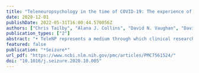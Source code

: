 ```yaml
---
title: "Teleneuropsychology in the time of COVID-19: The experience of The Australian Epilepsy Project"
date: 2020-12-01
publishDate: 2022-05-31T16:00:44.570056Z
authors: ["Chris Tailby", "Alana J. Collins", "David N. Vaughan", "David F. Abbott", "Marie O’Shea", "Christoph Helmstaedter", "Graeme D. Jackson"]
publication_types: ["2"]
abstract: "• TeleNP represents a medium through which clinical research and important clinical care can continue.   • We discuss benefits, challenges, and practical considerations in the use of teleNP.   • We describe how the Australian Epilepsy Project has adapted to the COVID-19 environment.   • TeleNP data acquired to date reveals deficits typical of those observed in epilepsy.   • TeleNP presents an opportunity to expand the reach and breadth of neuropsychological services."
featured: false
publication: "*Seizure*"
url_pdf: "https://www.ncbi.nlm.nih.gov/pmc/articles/PMC7561524/"
doi: "10.1016/j.seizure.2020.10.005"
---
```



